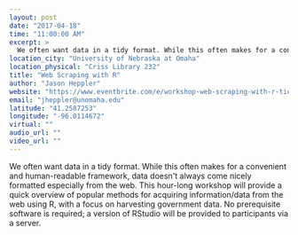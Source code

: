 ```yaml
---
layout: post
date: "2017-04-18"
time: "11:00:00 AM"
excerpt: >
  We often want data in a tidy format. While this often makes for a convenient and human-readable framework, data doesn't always come nicely ...
location_city: "University of Nebraska at Omaha"
location_physical: "Criss Library 232"
title: "Web Scraping with R"
author: "Jason Heppler"
website: "https://www.eventbrite.com/e/workshop-web-scraping-with-r-tickets-33012178314"
email: "jheppler@unomaha.edu"
latitude: "41.2587253"
longitude: "-96.0114672"
virtual: ""
audio_url: ""
video_url: ""
---
```


We often want data in a tidy format. While this often makes for a convenient and human-readable framework, data doesn't always come nicely formatted especially from the web. This hour-long workshop will provide a quick overview of popular methods for acquiring information/data from the web using R, with a focus on harvesting government data.  No prerequisite software is required; a version of RStudio will be provided to participants via a server. 


